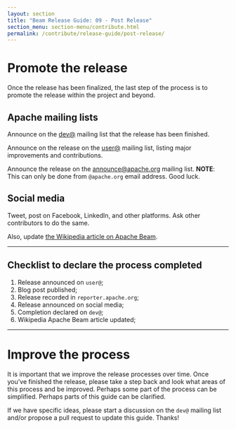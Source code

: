 ```yaml
---
layout: section
title: "Beam Release Guide: 09 - Post Release"
section_menu: section-menu/contribute.html
permalink: /contribute/release-guide/post-release/
---
```

<!--
Licensed under the Apache License, Version 2.0 (the "License");
you may not use this file except in compliance with the License.
You may obtain a copy of the License at

http://www.apache.org/licenses/LICENSE-2.0

Unless required by applicable law or agreed to in writing, software
distributed under the License is distributed on an "AS IS" BASIS,
WITHOUT WARRANTIES OR CONDITIONS OF ANY KIND, either express or implied.
See the License for the specific language governing permissions and
limitations under the License.
-->

# Promote the release

Once the release has been finalized, the last step of the process is to promote the release within the project and beyond.

## Apache mailing lists

Announce on the [dev@](mailto:dev@beam.apache.org) mailing list that the release has been finished.

Announce on the release on the [user@](mailto:user@beam.apache.org) mailing list, listing major improvements and contributions.

Announce the release on the [announce@apache.org](mailto:announce@apache.org) mailing list.
__NOTE__: This can only be done from `@apache.org` email address. Good luck.

## Social media

Tweet, post on Facebook, LinkedIn, and other platforms. Ask other contributors to do the same.

Also, update [the Wikipedia article on Apache Beam](https://en.wikipedia.org/wiki/Apache_Beam).

*********

## Checklist to declare the process completed

1. Release announced on `user@`;
1. Blog post published;
1. Release recorded in `reporter.apache.org`;
1. Release announced on social media;
1. Completion declared on `dev@`;
1. Wikipedia Apache Beam article updated;

**********

# Improve the process

It is important that we improve the release processes over time. Once you’ve finished the release,
please take a step back and look what areas of this process and be improved. 
Perhaps some part of the process can be simplified. Perhaps parts of this guide can be clarified.

If we have specific ideas, please start a discussion on the `dev@` mailing list and/or propose a pull request to update this guide. Thanks!
